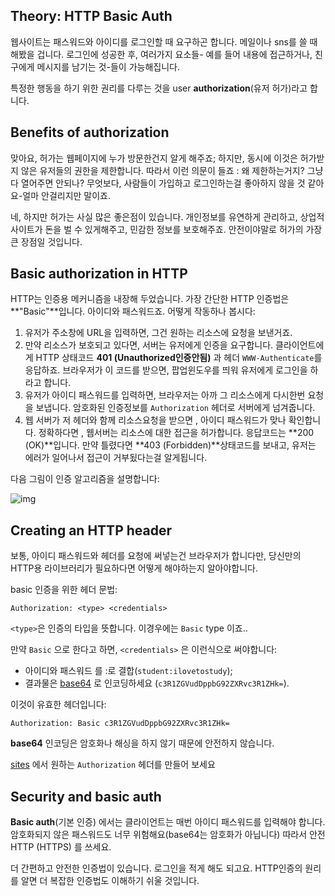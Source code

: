 ## Theory: HTTP Basic Auth

웹사이트는 패스워드와 아이디를 로그인할 때 요구하곤 합니다. 메일이나 sns를 쓸 때 해봤을 겁니다. 로그인에 성공한 후, 여러가지 요소들- 예를 들어 내용에 접근하거나, 친구에게 메시지를 남기는 것-들이 가능해집니다.

특정한 행동을 하기 위한 권리를 다루는 것을 user **authorization**(유저 허가)라고 합니다.

## Benefits of authorization

맞아요, 허가는 웹페이지에 누가 방문한건지 알게 해주죠; 하지만, 동시에 이것은 허가받지 않은 유저들의 권한을 제한합니다. 따라서 이런 의문이 들죠 : 왜 제한하는거지? 그냥 다 열어주면 안되나? 무엇보다, 사람들이 가입하고 로그인하는걸 좋아하지 않을 것 같아요-얼마 안걸리지만 말이죠. 

네, 하지만 허가는 사실 많은 좋은점이 있습니다. 개인정보를 유연하게 관리하고, 상업적 사이트가 돈을 벌 수 있게해주고, 민감한 정보를 보호해주죠. 안전이야말로 허가의 가장 큰 장점일 것입니다.

## Basic authorization in HTTP

HTTP는 인증용 메커니즘을 내장해 두었습니다. 가장 간단한 HTTP 인증법은 **"Basic"**입니다. 아이디와 패스워드죠. 어떻게 작동하나 봅시다:

1. 유저가 주소창에 URL을 입력하면, 그건 원하는 리소스에 요청을 보낸거죠.
2. 만약 리소스가 보호되고 있다면, 서버는 유저에게 인증을 요구합니다. 클라이언트에게 HTTP 상태코드 **401 (Unauthorized인증안됨)** 과 헤더 `WWW-Authenticate`를 응답하죠. 브라우저가 이 코드를 받으면, 팝업윈도우를 띄워 유저에게 로그인을 하라고 합니다.
3. 유저가 아이디 패스워드를 입력하면, 브라우저는 아까 그 리소스에게 다시한번 요청을 보냅니다. 암호화된 인증정보를 `Authorization` 헤더로 서버에게 넘겨줍니다.
4. 웹 서버가 저 헤더와 함께 리소스요청을 받으면 ,  아이디 패스워드가 맞나 확인합니다. 정확하다면 , 웹서버는 리소스에 대한 접근을 허가합니다. 응답코드는 **200 (OK)**입니다. 만약 틀렸다면 **403 (Forbidden)**상태코드를 보내고, 유저는 에러가 일어나서 접근이 거부됬다는걸 알게됩니다.

다음 그림이 인증 알고리즘을 설명합니다:

![img](https://ucarecdn.com/53e2bc28-96c6-4eea-ab74-cf93198a98e2/)

## Creating an HTTP header

보통,  아이디 패스워드와 헤더를 요청에 써넣는건 브라우저가 합니다만, 당신만의 HTTP용 라이브러리가 필요하다면 어떻게 해야하는지 알아야합니다.

basic 인증을 위한 헤더 문법:

```
Authorization: <type> <credentials>
```

`<type>`은 인증의 타입을 뜻합니다. 이경우에는  `Basic` type 이죠..

만약 `Basic` 으로 한다고 하면, `<credentials>` 은 이런식으로 써야합니다:

- 아이디와 패스워드 를 :로 결합(`student:ilovetostudy`);
- 결과물은 [base64](https://developer.mozilla.org/en-US/docs/Web/API/WindowBase64/Base64_encoding_and_decoding) 로 인코딩하세요 (`c3R1ZGVudDppbG92ZXRvc3R1ZHk=`).

이것이 유효한 헤더입니다:

```
Authorization: Basic c3R1ZGVudDppbG92ZXRvc3R1ZHk=
```



 **base64** 인코딩은 암호화나 해싱을 하지 않기 때문에 안전하지 않습니다.



 [sites](https://www.blitter.se/utils/basic-authentication-header-generator/) 에서 원하는 `Authorization` 헤더를 만들어 보세요

## Security and basic auth

**Basic auth**(기본 인증) 에서는 클라이언트는 매번 아이디 패스워드를 입력해야 합니다. 암호화되지 않은 패스워드도 너무 위험해요(base64는 암호화가 아닙니다) 따라서 안전HTTP (HTTPS) 를 쓰세요.

더 간편하고 안전한 인증법이 있습니다. 로그인을 적게 해도 되고요. HTTP인증의 원리를 알면 더 복잡한 인증법도 이해하기 쉬울 것입니다.